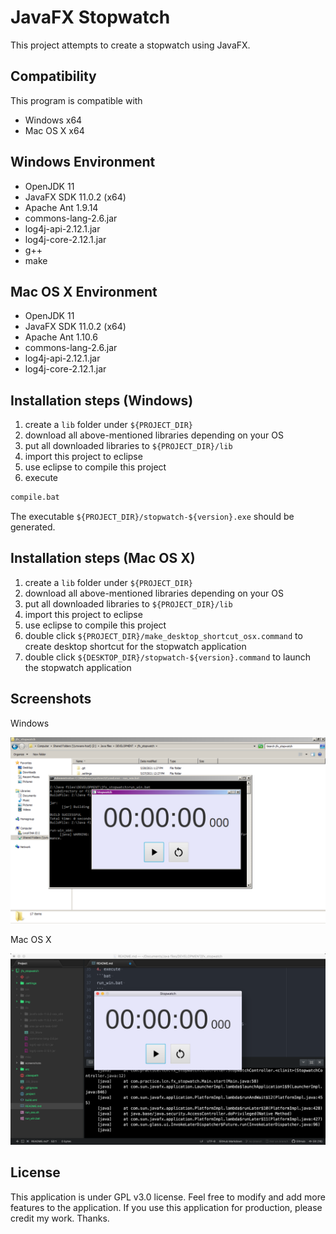 # JavaFX Stopwatch

This project attempts to create a stopwatch using JavaFX.

## Compatibility

This program is compatible with

- Windows x64
- Mac OS X x64

## Windows Environment

- OpenJDK 11
- JavaFX SDK 11.0.2 (x64)
- Apache Ant 1.9.14
- commons-lang-2.6.jar
- log4j-api-2.12.1.jar
- log4j-core-2.12.1.jar
- g++
- make

## Mac OS X Environment

- OpenJDK 11
- JavaFX SDK 11.0.2 (x64)
- Apache Ant 1.10.6
- commons-lang-2.6.jar
- log4j-api-2.12.1.jar
- log4j-core-2.12.1.jar

## Installation steps (Windows)

1. create a `lib` folder under `${PROJECT_DIR}`
2. download all above-mentioned libraries depending on your OS
3. put all downloaded libraries to `${PROJECT_DIR}/lib`
4. import this project to eclipse
5. use eclipse to compile this project
6. execute
```bat
compile.bat
```

The executable `${PROJECT_DIR}/stopwatch-${version}.exe` should be generated.

## Installation steps (Mac OS X)

1. create a `lib` folder under `${PROJECT_DIR}`
2. download all above-mentioned libraries depending on your OS
3. put all downloaded libraries to `${PROJECT_DIR}/lib`
4. import this project to eclipse
5. use eclipse to compile this project
6. double click `${PROJECT_DIR}/make_desktop_shortcut_osx.command` to create desktop shortcut for the stopwatch application
7. double click `${DESKTOP_DIR}/stopwatch-${version}.command` to launch the stopwatch application

## Screenshots

Windows

![](screenshots/win_x64.png)

Mac OS X

![](screenshots/osx_x64.png)

## License

This application is under GPL v3.0 license. Feel free to modify and add more features to the application. If you use this application for production, please credit my work. Thanks.

